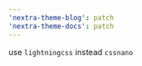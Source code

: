 ```yaml
---
'nextra-theme-blog': patch
'nextra-theme-docs': patch
---
```


use `lightningcss` instead `cssnano`
